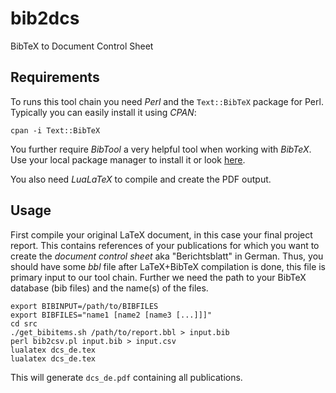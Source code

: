 # bib2dcs
BibTeX to Document Control Sheet

## Requirements

To runs this tool chain you need _Perl_ and the `Text::BibTeX` package for Perl.
Typically you can easily install it using _CPAN_:
```
cpan -i Text::BibTeX
```

You further require _BibTool_ a very helpful tool when working with _BibTeX_.
Use your local package manager to install it or look [here](http://www.gerd-neugebauer.de/software/TeX/BibTool/).

You also need _LuaLaTeX_ to compile and create the PDF output.

## Usage

First compile your original LaTeX document, in this case your final project
report. This contains references of your publications for which you want to
create the _document control sheet_  aka "Berichtsblatt" in German. Thus, you
should have some _bbl_ file after LaTeX+BibTeX compilation is done, this file
is primary input to our tool chain. Further we need the path to your BibTeX
database (bib files) and the name(s) of the files.

```
export BIBINPUT=/path/to/BIBFILES
export BIBFILES="name1 [name2 [name3 [...]]]"
cd src
./get_bibitems.sh /path/to/report.bbl > input.bib
perl bib2csv.pl input.bib > input.csv
lualatex dcs_de.tex
lualatex dcs_de.tex
```

This will generate `dcs_de.pdf` containing all publications.
